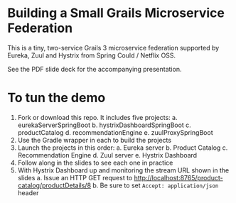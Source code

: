 # Building a Small Grails Microservice Federation
This is a tiny, two-service Grails 3 microservice federation supported by Eureka, Zuul and Hystrix from Spring Could / Netflix OSS.

See the PDF slide deck for the accompanying presentation.

# To tun the demo

1. Fork or download this repo. It includes five projects:
    a. eurekaServerSpringBoot
    b.   hystrixDashboardSpringBoot
    c.   productCatalog
    d.   recommendationEngine
    e.   zuulProxySpringBoot
2. Use the Gradle wrapper in each to build the projects
3. Launch the projects in this order:
    a. Eureka server
    b. Product Catalog
    c. Recommendation Engine
    d. Zuul server
    e. Hystrix Dashboard
4. Follow along in the slides to see each one in practice
5. With Hystrix Dashboard up and monitoring the stream URL shown in the slides
    a. Issue an HTTP GET request to <http://localhost:8765/product-catalog/productDetails/8>
    b. Be sure to set ```Accept: application/json``` header

 